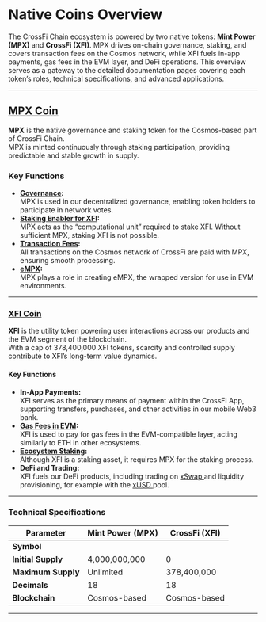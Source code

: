 # Native Coins Overview

The CrossFi Chain ecosystem is powered by two native tokens: **Mint Power (MPX)** and **CrossFi (XFI)**. MPX drives on-chain governance, staking, and covers transaction fees on the Cosmos network, while XFI fuels in-app payments, gas fees in the EVM layer, and DeFi operations. This overview serves as a gateway to the detailed documentation pages covering each token’s roles, technical specifications, and advanced applications.

***

## [MPX Coin](mpx-coin/)

**MPX** is the native governance and staking token for the Cosmos-based part of CrossFi Chain.\
MPX is minted continuously through staking participation, providing predictable and stable growth in supply.

### Key Functions

* [**Governance**](../ecosystem/xfi-console/governance-dao.md)**:**\
  MPX is used in our decentralized governance, enabling token holders to participate in network votes.&#x20;
* [**Staking Enabler for XFI**](../ecosystem/xfi-console/native-staking-protocol.md)**:**\
  MPX acts as the “computational unit” required to stake XFI. Without sufficient MPX, staking XFI is not possible.
* [**Transaction Fees**](mpx-coin/#id-3.-transaction-fee-payments)**:**\
  All transactions on the Cosmos network of CrossFi are paid with MPX, ensuring smooth processing.
* [**eMPX**](mpx-coin/empx-token.md)**:**\
  MPX plays a role in creating eMPX, the wrapped version for use in EVM environments.

***

### [XFI Coin](xfi-coin.md)

**XFI** is the utility token powering user interactions across our products and the EVM segment of the blockchain.\
With a cap of 378,400,000 XFI tokens, scarcity and controlled supply contribute to XFI’s long-term value dynamics.

#### Key Functions

* **In-App Payments:**\
  XFI serves as the primary means of payment within the CrossFi App, supporting transfers, purchases, and other activities in our mobile Web3 bank.
* [**Gas Fees in EVM**](xfi-coin.md#primary-roles-of-xfi)**:**\
  XFI is used to pay for gas fees in the EVM-compatible layer, acting similarly to ETH in other ecosystems.
* [**Ecosystem Staking**](native-coins-overview.md)**:**\
  Although XFI is a staking asset, it requires MPX for the staking process.
* **DeFi and Trading:**\
  XFI fuels our DeFi products, including trading on [xSwap ](../ecosystem/xswap.md)and liquidity provisioning, for example with the [xUSD ](xusd.md)pool.

***

### Technical Specifications

| Parameter          | Mint Power (MPX)                                                                                                                                                                                                                                                                                                                                                                                                       | CrossFi (XFI)                                                                                                                                                                                                                                                                                                                                                                                                          |
| ------------------ | ---------------------------------------------------------------------------------------------------------------------------------------------------------------------------------------------------------------------------------------------------------------------------------------------------------------------------------------------------------------------------------------------------------------------- | ---------------------------------------------------------------------------------------------------------------------------------------------------------------------------------------------------------------------------------------------------------------------------------------------------------------------------------------------------------------------------------------------------------------------- |
| **Symbol**         | <img src="https://docs.crossfi.org/~gitbook/image?url=https%3A%2F%2F3510031419-files.gitbook.io%2F%7E%2Ffiles%2Fv0%2Fb%2Fgitbook-x-prod.appspot.com%2Fo%2Fspaces%252FVW48126b3KonhhhP7Ken%252Fuploads%252F78nDB2xpWkJpGnykh3AX%252FUnion%2520%281%29.png%3Falt%3Dmedia%26token%3D2d065b1b-7f0b-48a8-83dd-0105aba43e58&#x26;width=40&#x26;dpr=4&#x26;quality=100&#x26;sign=81d82144&#x26;sv=2" alt="" data-size="line"> | <img src="https://docs.crossfi.org/~gitbook/image?url=https%3A%2F%2F3510031419-files.gitbook.io%2F%7E%2Ffiles%2Fv0%2Fb%2Fgitbook-x-prod.appspot.com%2Fo%2Fspaces%252FVW48126b3KonhhhP7Ken%252Fuploads%252FE6YwnIggfNtftePeXJnl%252FUnion%2520%282%29.png%3Falt%3Dmedia%26token%3D316f33b6-4b08-4fd8-8c09-e61f00d9b0fd&#x26;width=40&#x26;dpr=4&#x26;quality=100&#x26;sign=80cb6498&#x26;sv=2" alt="" data-size="line"> |
| **Initial Supply** | 4,000,000,000                                                                                                                                                                                                                                                                                                                                                                                                          | 0                                                                                                                                                                                                                                                                                                                                                                                                                      |
| **Maximum Supply** | Unlimited                                                                                                                                                                                                                                                                                                                                                                                                              | 378,400,000                                                                                                                                                                                                                                                                                                                                                                                                            |
| **Decimals**       | 18                                                                                                                                                                                                                                                                                                                                                                                                                     | 18                                                                                                                                                                                                                                                                                                                                                                                                                     |
| **Blockchain**     | Cosmos-based                                                                                                                                                                                                                                                                                                                                                                                                           | Cosmos-based                                                                                                                                                                                                                                                                                                                                                                                                           |

***
